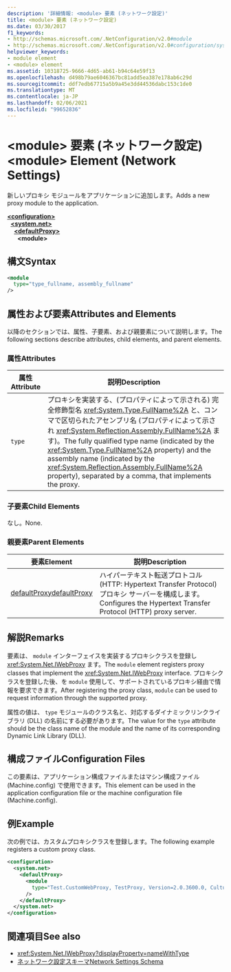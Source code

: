 ```yaml
---
description: '詳細情報: <module> 要素 (ネットワーク設定)'
title: <module> 要素 (ネットワーク設定)
ms.date: 03/30/2017
f1_keywords:
- http://schemas.microsoft.com/.NetConfiguration/v2.0#module
- http://schemas.microsoft.com/.NetConfiguration/v2.0#configuration/system.net/defaultProxy/module
helpviewer_keywords:
- module element
- <module> element
ms.assetid: 10318725-9666-4d65-ab61-b94c64e59f13
ms.openlocfilehash: d498b79ae6046367bc81add5ea387e178ab6c29d
ms.sourcegitcommit: ddf7edb67715a5b9a45e3dd44536dabc153c1de0
ms.translationtype: MT
ms.contentlocale: ja-JP
ms.lasthandoff: 02/06/2021
ms.locfileid: "99652836"
---
```

# <a name="module-element-network-settings"></a><span data-ttu-id="6a75a-103">\<module> 要素 (ネットワーク設定)</span><span class="sxs-lookup"><span data-stu-id="6a75a-103">\<module> Element (Network Settings)</span></span>

<span data-ttu-id="6a75a-104">新しいプロキシ モジュールをアプリケーションに追加します。</span><span class="sxs-lookup"><span data-stu-id="6a75a-104">Adds a new proxy module to the application.</span></span>  

[**\<configuration>**](../configuration-element.md)\
&nbsp;&nbsp;[**\<system.net>**](system-net-element-network-settings.md)\
&nbsp;&nbsp;&nbsp;&nbsp;[**\<defaultProxy>**](defaultproxy-element-network-settings.md)\
&nbsp;&nbsp;&nbsp;&nbsp;&nbsp;&nbsp;**\<module>**

## <a name="syntax"></a><span data-ttu-id="6a75a-105">構文</span><span class="sxs-lookup"><span data-stu-id="6a75a-105">Syntax</span></span>  
  
```xml  
<module
  type="type_fullname, assembly_fullname"
/>  
```  
  
## <a name="attributes-and-elements"></a><span data-ttu-id="6a75a-106">属性および要素</span><span class="sxs-lookup"><span data-stu-id="6a75a-106">Attributes and Elements</span></span>  

 <span data-ttu-id="6a75a-107">以降のセクションでは、属性、子要素、および親要素について説明します。</span><span class="sxs-lookup"><span data-stu-id="6a75a-107">The following sections describe attributes, child elements, and parent elements.</span></span>  
  
### <a name="attributes"></a><span data-ttu-id="6a75a-108">属性</span><span class="sxs-lookup"><span data-stu-id="6a75a-108">Attributes</span></span>  
  
|<span data-ttu-id="6a75a-109">**属性**</span><span class="sxs-lookup"><span data-stu-id="6a75a-109">**Attribute**</span></span>|<span data-ttu-id="6a75a-110">**説明**</span><span class="sxs-lookup"><span data-stu-id="6a75a-110">**Description**</span></span>|  
|-------------------|---------------------|  
|`type`|<span data-ttu-id="6a75a-111">プロキシを実装する、(プロパティによって示される) 完全修飾型名 <xref:System.Type.FullName%2A> と、コンマで区切られたアセンブリ名 (プロパティによって示され <xref:System.Reflection.Assembly.FullName%2A> ます)。</span><span class="sxs-lookup"><span data-stu-id="6a75a-111">The fully qualified type name (indicated by the <xref:System.Type.FullName%2A> property) and the assembly name (indicated by the <xref:System.Reflection.Assembly.FullName%2A> property), separated by a comma, that implements the proxy.</span></span>|  
  
### <a name="child-elements"></a><span data-ttu-id="6a75a-112">子要素</span><span class="sxs-lookup"><span data-stu-id="6a75a-112">Child Elements</span></span>  

 <span data-ttu-id="6a75a-113">なし。</span><span class="sxs-lookup"><span data-stu-id="6a75a-113">None.</span></span>  
  
### <a name="parent-elements"></a><span data-ttu-id="6a75a-114">親要素</span><span class="sxs-lookup"><span data-stu-id="6a75a-114">Parent Elements</span></span>  
  
|<span data-ttu-id="6a75a-115">**要素**</span><span class="sxs-lookup"><span data-stu-id="6a75a-115">**Element**</span></span>|<span data-ttu-id="6a75a-116">**説明**</span><span class="sxs-lookup"><span data-stu-id="6a75a-116">**Description**</span></span>|  
|-----------------|---------------------|  
|[<span data-ttu-id="6a75a-117">defaultProxy</span><span class="sxs-lookup"><span data-stu-id="6a75a-117">defaultProxy</span></span>](defaultproxy-element-network-settings.md)|<span data-ttu-id="6a75a-118">ハイパーテキスト転送プロトコル (HTTP: Hypertext Transfer Protocol) プロキシ サーバーを構成します。</span><span class="sxs-lookup"><span data-stu-id="6a75a-118">Configures the Hypertext Transfer Protocol (HTTP) proxy server.</span></span>|  
  
## <a name="remarks"></a><span data-ttu-id="6a75a-119">解説</span><span class="sxs-lookup"><span data-stu-id="6a75a-119">Remarks</span></span>  

 <span data-ttu-id="6a75a-120">要素は、 `module` インターフェイスを実装するプロキシクラスを登録し <xref:System.Net.IWebProxy> ます。</span><span class="sxs-lookup"><span data-stu-id="6a75a-120">The `module` element registers proxy classes that implement the <xref:System.Net.IWebProxy> interface.</span></span> <span data-ttu-id="6a75a-121">プロキシクラスを登録した後、を `module` 使用して、サポートされているプロキシ経由で情報を要求できます。</span><span class="sxs-lookup"><span data-stu-id="6a75a-121">After registering the proxy class, `module` can be used to request information through the supported proxy.</span></span>  
  
 <span data-ttu-id="6a75a-122">属性の値は、 `type` モジュールのクラス名と、対応するダイナミックリンクライブラリ (DLL) の名前にする必要があります。</span><span class="sxs-lookup"><span data-stu-id="6a75a-122">The value for the `type` attribute should be the class name of the module and the name of its corresponding Dynamic Link Library (DLL).</span></span>  
  
## <a name="configuration-files"></a><span data-ttu-id="6a75a-123">構成ファイル</span><span class="sxs-lookup"><span data-stu-id="6a75a-123">Configuration Files</span></span>  

 <span data-ttu-id="6a75a-124">この要素は、アプリケーション構成ファイルまたはマシン構成ファイル (Machine.config) で使用できます。</span><span class="sxs-lookup"><span data-stu-id="6a75a-124">This element can be used in the application configuration file or the machine configuration file (Machine.config).</span></span>  
  
## <a name="example"></a><span data-ttu-id="6a75a-125">例</span><span class="sxs-lookup"><span data-stu-id="6a75a-125">Example</span></span>  

 <span data-ttu-id="6a75a-126">次の例では、カスタムプロキシクラスを登録します。</span><span class="sxs-lookup"><span data-stu-id="6a75a-126">The following example registers a custom proxy class.</span></span>  
  
```xml  
<configuration>  
  <system.net>  
    <defaultProxy>  
      <module  
        type="Test.CustomWebProxy, TestProxy, Version=2.0.3600.0, Culture=neutral, PublicKeyToken=b23a5c561934e385"  
      />  
    </defaultProxy>  
  </system.net>  
</configuration>  
```  
  
## <a name="see-also"></a><span data-ttu-id="6a75a-127">関連項目</span><span class="sxs-lookup"><span data-stu-id="6a75a-127">See also</span></span>

- <xref:System.Net.IWebProxy?displayProperty=nameWithType>
- [<span data-ttu-id="6a75a-128">ネットワーク設定スキーマ</span><span class="sxs-lookup"><span data-stu-id="6a75a-128">Network Settings Schema</span></span>](index.md)
